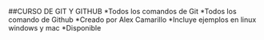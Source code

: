 ##CURSO DE GIT Y GITHUB
*Todos los comandos de Git
*Todos los comando de Github
*Creado por Alex Camarillo
*Incluye ejemplos en linux windows y mac
*Disponible